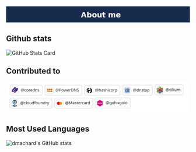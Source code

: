 ![about me](aboutme_v2.png)

## Github stats

![GitHub Stats Card](https://github-readme-stats.vercel.app/api?username=dmachard&show_icons=true&hide_border=true&theme=transparent&hide_title=true)

## Contributed to
![about me](contributions.jpg)

## Most Used Languages
![dmachard's GitHub stats](https://github-readme-stats.vercel.app/api/top-langs/?username=dmachard&layout=compact&show_icons=true&card_width=950&langs_count=30&hide_title=true&hide_border=true&disable_animations=true&hide=DIGITAL%20Command%20Language,Smarty)
